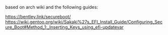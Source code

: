 based on arch wiki and the following guides:

https://bentley.link/secureboot/
https://wiki.gentoo.org/wiki/Sakaki%27s_EFI_Install_Guide/Configuring_Secure_Boot#Method_1:_Inserting_Keys_using_efi-updatevar
